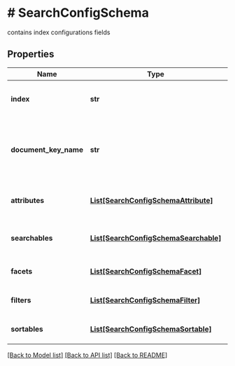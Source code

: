 # # SearchConfigSchema
contains index configurations fields

## Properties 


Name | Type | Description | Notes
------------ | ------------- | ------------- | -------------
**index**| **str** | index name, to create or where update configuration  |
**document_key_name**| **str** | field which value will be used as document id [#DOCGENBUG REQUIRED FIELD]  | [optional]
**attributes**| [**List[SearchConfigSchemaAttribute]**](SearchConfigSchemaAttribute.md) | fields that can be stored into index and later retrieved  |
**searchables**| [**List[SearchConfigSchemaSearchable]**](SearchConfigSchemaSearchable.md) | fields that can be used for fulltext searches  | [optional]
**facets**| [**List[SearchConfigSchemaFacet]**](SearchConfigSchemaFacet.md) | fields that can be used for aggregations  | [optional]
**filters**| [**List[SearchConfigSchemaFilter]**](SearchConfigSchemaFilter.md) | fields that can be used for filtering  | [optional]
**sortables**| [**List[SearchConfigSchemaSortable]**](SearchConfigSchemaSortable.md) | fields that can be used for sorting  | [optional]


[[Back to Model list]](../../README.md#models) [[Back to API list]](../../README.md#endpoints) [[Back to README]](../../README.md)

